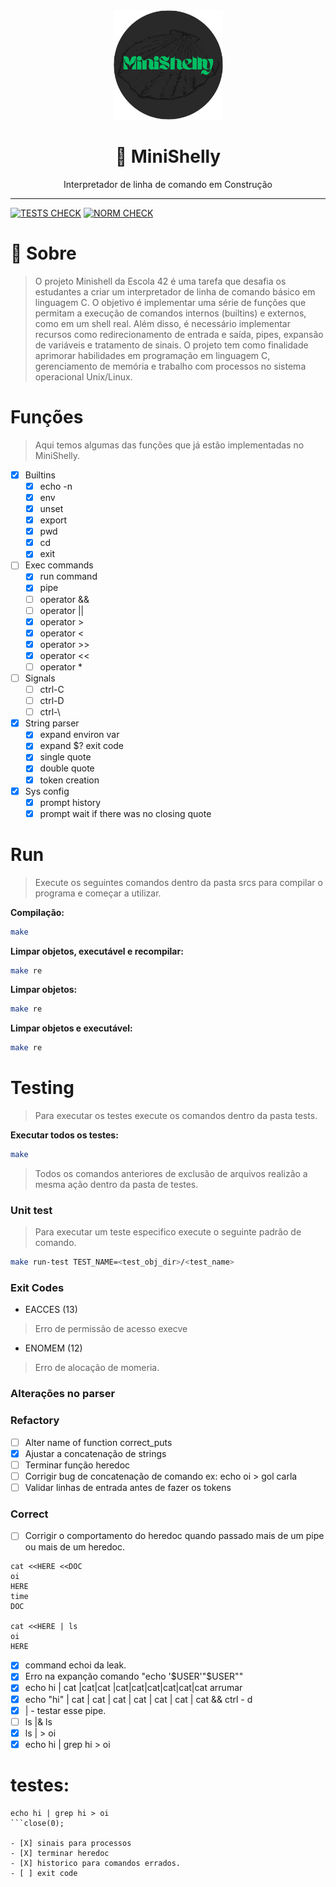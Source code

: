<div align="center" >
  <img src="./imgs/MiniShelly-logo.png" alt="Libft" width="175" height="175">
  <h1>&#128679; MiniShelly</h1>
  <p>Interpretador de linha de comando em Construção</p>
</div>

***


[![TESTS CHECK](https://github.com/ThreeDP/minishelly/actions/workflows/tests.yml/badge.svg)](https://github.com/ThreeDP/minishelly/actions/workflows/tests.yml/badge.svg)
[![NORM CHECK](https://github.com/ThreeDP/minishelly/actions/workflows/norm.yml/badge.svg)](https://github.com/ThreeDP/get_next_line/actions/workflows/norm.yml)

# 🐚 Sobre 
> O projeto Minishell da Escola 42 é uma tarefa que desafia os estudantes a criar um interpretador de linha de comando básico em linguagem C. O objetivo é implementar uma série de funções que permitam a execução de comandos internos (builtins) e externos, como em um shell real. Além disso, é necessário implementar recursos como redirecionamento de entrada e saída, pipes, expansão de variáveis e tratamento de sinais. O projeto tem como finalidade aprimorar habilidades em programação em linguagem C, gerenciamento de memória e trabalho com processos no sistema operacional Unix/Linux.

# Funções
> Aqui temos algumas das funções que já estão implementadas no MiniShelly.

- [x] Builtins
  - [x] echo -n
  - [x] env
  - [x] unset
  - [x] export
  - [x] pwd
  - [x] cd
  - [x] exit
- [ ] Exec commands
  - [x] run command
  - [x] pipe
  - [ ] operator &&
  - [ ] operator ||
  - [X] operator >
  - [X] operator <
  - [X] operator >>
  - [X] operator <<
  - [ ] operator *
- [ ] Signals
  - [ ] ctrl-C
  - [ ] ctrl-D
  - [ ] ctrl-\
- [x] String parser
  - [x] expand environ var
  - [x] expand $? exit code
  - [x] single quote
  - [x] double quote
  - [x] token creation
- [x] Sys config
  - [x] prompt history
  - [x] prompt wait if there was no closing quote

# Run
> Execute os seguintes comandos dentro da pasta srcs para compilar o programa e começar a utilizar.

**Compilação:**
```bash
make
```

**Limpar objetos, executável e recompilar:**
```bash
make re
```

**Limpar objetos:**
```bash
make re
```

**Limpar objetos e executável:**
```bash
make re
```

# Testing
> Para executar os testes execute os comandos dentro da pasta tests.

**Executar todos os testes:**
```bash
make
```
> Todos os comandos anteriores de exclusão de arquivos realizão a mesma ação dentro da pasta de testes.

### Unit test
> Para executar um teste especifico execute o seguinte padrão de comando.

```bash
make run-test TEST_NAME=<test_obj_dir>/<test_name>
```

### Exit Codes

- EACCES (13)
> Erro de permissão de acesso execve

- ENOMEM (12)
> Erro de alocação de momeria.

### Alterações no parser


### Refactory
- [ ] Alter name of function correct_puts
- [X] Ajustar a concatenação de strings
- [ ] Terminar função heredoc
- [ ] Corrigir bug de concatenação de comando ex: echo oi > gol carla
- [ ] Validar linhas de entrada antes de fazer os tokens

### Correct
- [ ] Corrigir o comportamento do heredoc quando passado mais de um
  pipe ou mais de um heredoc.

```
cat <<HERE <<DOC
oi
HERE
time
DOC

cat <<HERE | ls
oi
HERE
```
- [X] command echoi da leak.
- [X] Erro na expanção comando "echo '$USER'"$USER""
- [X] echo hi | cat |cat|cat |cat|cat|cat|cat|cat|cat arrumar
- [X] echo "hi" | cat | cat | cat | cat | cat | cat | cat && ctrl - d
- [X] | - testar esse pipe.
- [ ] ls |& ls
- [X] ls | > oi
- [X] echo hi | grep hi > oi
# testes:
```
echo hi | grep hi > oi
```close(0);

- [X] sinais para processos
- [X] terminar heredoc
- [X] historico para comandos errados.
- [ ] exit code